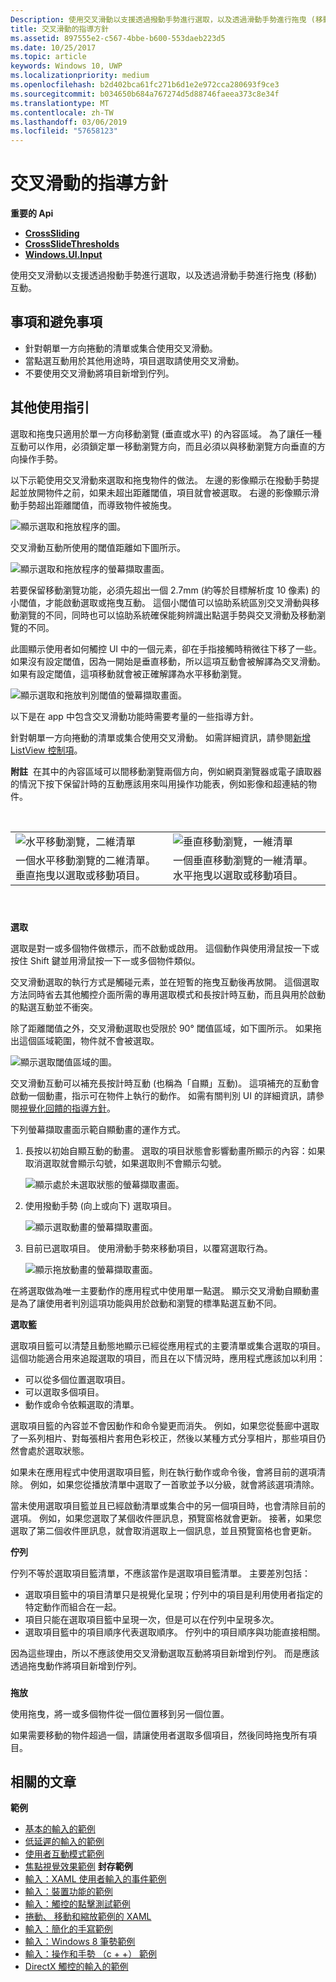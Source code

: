 ```yaml
---
Description: 使用交叉滑動以支援透過撥動手勢進行選取，以及透過滑動手勢進行拖曳 (移動) 互動。
title: 交叉滑動的指導方針
ms.assetid: 897555e2-c567-4bbe-b600-553daeb223d5
ms.date: 10/25/2017
ms.topic: article
keywords: Windows 10, UWP
ms.localizationpriority: medium
ms.openlocfilehash: b2d402bca61fc271b6d1e2e972cca280693f9ce3
ms.sourcegitcommit: b034650b684a767274d5d88746faeea373c8e34f
ms.translationtype: MT
ms.contentlocale: zh-TW
ms.lasthandoff: 03/06/2019
ms.locfileid: "57658123"
---
```

# <a name="guidelines-for-cross-slide"></a>交叉滑動的指導方針




**重要的 Api**

-   [**CrossSliding**](https://msdn.microsoft.com/library/windows/apps/br241942)
-   [**CrossSlideThresholds**](https://msdn.microsoft.com/library/windows/apps/br241941)
-   [**Windows.UI.Input**](https://msdn.microsoft.com/library/windows/apps/br242084)

使用交叉滑動以支援透過撥動手勢進行選取，以及透過滑動手勢進行拖曳 (移動) 互動。

## <a name="span-iddosanddontsspanspan-iddosanddontsspanspan-iddosanddontsspandos-and-donts"></a><span id="Dos_and_don_ts"></span><span id="dos_and_don_ts"></span><span id="DOS_AND_DON_TS"></span>事項和避免事項


-   針對朝單一方向捲動的清單或集合使用交叉滑動。
-   當點選互動用於其他用途時，項目選取請使用交叉滑動。
-   不要使用交叉滑動將項目新增到佇列。

## <a name="span-idadditionalusageguidancespanspan-idadditionalusageguidancespanspan-idadditionalusageguidancespanadditional-usage-guidance"></a><span id="Additional_usage_guidance"></span><span id="additional_usage_guidance"></span><span id="ADDITIONAL_USAGE_GUIDANCE"></span>其他使用指引


選取和拖曳只適用於單一方向移動瀏覽 (垂直或水平) 的內容區域。 為了讓任一種互動可以作用，必須鎖定單一移動瀏覽方向，而且必須以與移動瀏覽方向垂直的方向操作手勢。

以下示範使用交叉滑動來選取和拖曳物件的做法。 左邊的影像顯示在撥動手勢提起並放開物件之前，如果未超出距離閾值，項目就會被選取。 右邊的影像顯示滑動手勢超出距離閾值，而導致物件被施曳。

![顯示選取和拖放程序的圖。](images/crossslide-mechanism.png)

交叉滑動互動所使用的閾值距離如下圖所示。

![顯示選取和拖放程序的螢幕擷取畫面。](images/crossslide-threshold.png)

若要保留移動瀏覽功能，必須先超出一個 2.7mm (約等於目標解析度 10 像素) 的小閾值，才能啟動選取或拖曳互動。 這個小閾值可以協助系統區別交叉滑動與移動瀏覽的不同，同時也可以協助系統確保能夠辨識出點選手勢與交叉滑動及移動瀏覽的不同。

此圖顯示使用者如何觸控 UI 中的一個元素，卻在手指接觸時稍微往下移了一些。 如果沒有設定閾值，因為一開始是垂直移動，所以這項互動會被解譯為交叉滑動。 如果有設定閾值，這項移動就會被正確解譯為水平移動瀏覽。

![顯示選取和拖放判別閾值的螢幕擷取畫面。](images/crossslide-threshold2.png)

以下是在 app 中包含交叉滑動功能時需要考量的一些指導方針。

針對朝單一方向捲動的清單或集合使用交叉滑動。 如需詳細資訊，請參閱[新增 ListView 控制項](https://msdn.microsoft.com/library/windows/apps/hh465382)。

**附註**  在其中的內容區域可以間移動瀏覽兩個方向，例如網頁瀏覽器或電子讀取器的情況下按下保留計時的互動應該用來叫用操作功能表，例如影像和超連結的物件。

 

|                                                                                         |                                                                                         |
|-----------------------------------------------------------------------------------------|-----------------------------------------------------------------------------------------|
| ![水平移動瀏覽，二維清單](images/groupedlistview1.png)                | ![垂直移動瀏覽，一維清單](images/listviewlistlayout.png)                |
| 一個水平移動瀏覽的二維清單。 垂直拖曳以選取或移動項目。 | 一個垂直移動瀏覽的一維清單。 水平拖曳以選取或移動項目。 |

 

### <span id="selection"></span><span id="SELECTION"></span>

**選取**

選取是對一或多個物件做標示，而不啟動或啟用。 這個動作與使用滑鼠按一下或按住 Shift 鍵並用滑鼠按一下一或多個物件類似。

交叉滑動選取的執行方式是觸碰元素，並在短暫的拖曳互動後再放開。 這個選取方法同時省去其他觸控介面所需的專用選取模式和長按計時互動，而且與用於啟動的點選互動並不衝突。

除了距離閾值之外，交叉滑動選取也受限於 90° 閾值區域，如下圖所示。 如果拖出這個區域範圍，物件就不會被選取。

![顯示選取閾值區域的圖。](images/crossslide-selection.png)

交叉滑動互動可以補充長按計時互動 (也稱為「自顯」互動)。 這項補充的互動會啟動一個動畫，指示可在物件上執行的動作。 如需有關判別 UI 的詳細資訊，請參閱[視覺化回饋的指導方針](guidelines-for-visualfeedback.md)。

下列螢幕擷取畫面示範自顯動畫的運作方式。

1.  長按以初始自顯互動的動畫。 選取的項目狀態會影響動畫所顯示的內容：如果取消選取就會顯示勾號，如果選取則不會顯示勾號。

    ![顯示處於未選取狀態的螢幕擷取畫面。](images/crossslide-selfreveal1.png)

2.  使用撥動手勢 (向上或向下) 選取項目。

    ![顯示選取動畫的螢幕擷取畫面。](images/crossslide-selfreveal2.png)

3.  目前已選取項目。 使用滑動手勢來移動項目，以覆寫選取行為。

    ![顯示拖放動畫的螢幕擷取畫面。](images/crossslide-selfreveal3.png)

在將選取做為唯一主要動作的應用程式中使用單一點選。 顯示交叉滑動自顯動畫是為了讓使用者判別這項功能與用於啟動和瀏覽的標準點選互動不同。

**選取籃**

選取項目籃可以清楚且動態地顯示已經從應用程式的主要清單或集合選取的項目。 這個功能適合用來追蹤選取的項目，而且在以下情況時，應用程式應該加以利用：

-   可以從多個位置選取項目。
-   可以選取多個項目。
-   動作或命令依賴選取的清單。

選取項目籃的內容並不會因動作和命令變更而消失。 例如，如果您從藝廊中選取了一系列相片、對每張相片套用色彩校正，然後以某種方式分享相片，那些項目仍然會處於選取狀態。

如果未在應用程式中使用選取項目籃，則在執行動作或命令後，會將目前的選項清除。 例如，如果您從播放清單中選取了一首歌並予以分級，就會將該選項清除。

當未使用選取項目籃並且已經啟動清單或集合中的另一個項目時，也會清除目前的選項。 例如，如果您選取了某個收件匣訊息，預覽窗格就會更新。 接著，如果您選取了第二個收件匣訊息，就會取消選取上一個訊息，並且預覽窗格也會更新。

**佇列**

佇列不等於選取項目籃清單，不應該當作是選取項目籃清單。 主要差別包括：

-   選取項目籃中的項目清單只是視覺化呈現；佇列中的項目是利用使用者指定的特定動作而組合在一起。
-   項目只能在選取項目籃中呈現一次，但是可以在佇列中呈現多次。
-   選取項目籃中的項目順序代表選取順序。 佇列中的項目順序與功能直接相關。

因為這些理由，所以不應該使用交叉滑動選取互動將項目新增到佇列。 而是應該透過拖曳動作將項目新增到佇列。

### <span id="draganddrop"></span><span id="DRAGANDDROP"></span>

**拖放**

使用拖曳，將一或多個物件從一個位置移到另一個位置。

如果需要移動的物件超過一個，請讓使用者選取多個項目，然後同時拖曳所有項目。

## <a name="span-idrelatedtopicsspanrelated-articles"></a><span id="related_topics"></span>相關的文章


**範例**
* [基本的輸入的範例](https://go.microsoft.com/fwlink/p/?LinkID=620302)
* [低延遲的輸入的範例](https://go.microsoft.com/fwlink/p/?LinkID=620304)
* [使用者互動模式範例](https://go.microsoft.com/fwlink/p/?LinkID=619894)
* [焦點視覺效果範例](https://go.microsoft.com/fwlink/p/?LinkID=619895)
**封存範例**
* [輸入：XAML 使用者輸入的事件範例](https://go.microsoft.com/fwlink/p/?linkid=226855)
* [輸入：裝置功能的範例](https://go.microsoft.com/fwlink/p/?linkid=231530)
* [輸入：觸控的點擊測試範例](https://go.microsoft.com/fwlink/p/?linkid=231590)
* [捲動、 移動和縮放範例的 XAML](https://go.microsoft.com/fwlink/p/?linkid=251717)
* [輸入：簡化的手寫範例](https://go.microsoft.com/fwlink/p/?linkid=246570)
* [輸入：Windows 8 筆勢範例](https://go.microsoft.com/fwlink/p/?LinkId=264995)
* [輸入：操作和手勢 （c + +） 範例](https://go.microsoft.com/fwlink/p/?linkid=231605)
* [DirectX 觸控的輸入的範例](https://go.microsoft.com/fwlink/p/?LinkID=231627)
 

 




